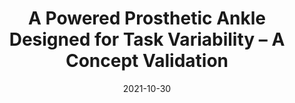---
title: "A Powered Prosthetic Ankle Designed for Task Variability – A Concept Validation"
collection: Conference Publications
permalink: ''
excerpt: '2021 IEEE/RSJ International Conference on Intelligent Robots and Systems (IROS) <br> Authors: S. Upadhye, C. Shah, M. Liu, G. Buckner and H. H. Huang'
date: '2021-10-30'
venue: 'Prague, Czech Republic'
paperurl: 'https://ieeexplore.ieee.org/document/9636324'
citation: ''
---